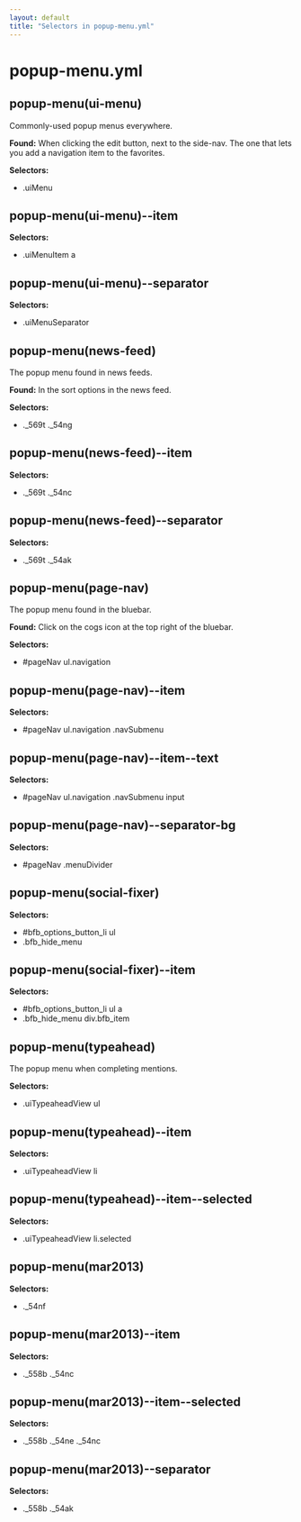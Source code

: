 ```yaml
---
layout: default
title: "Selectors in popup-menu.yml"
---
```


# popup-menu.yml



## popup-menu(ui-menu)

Commonly-used popup menus everywhere.

__Found:__ 
When clicking the edit button, next to the side-nav.
The one that lets you add a navigation item to the favorites.


__Selectors:__

 * .uiMenu



## popup-menu(ui-menu)--item

__Selectors:__

 * .uiMenuItem a



## popup-menu(ui-menu)--separator

__Selectors:__

 * .uiMenuSeparator



## popup-menu(news-feed)

The popup menu found in news feeds.

__Found:__ In the sort options in the news feed.

__Selectors:__

 * .\_569t .\_54ng



## popup-menu(news-feed)--item

__Selectors:__

 * .\_569t .\_54nc



## popup-menu(news-feed)--separator

__Selectors:__

 * .\_569t .\_54ak



## popup-menu(page-nav)

The popup menu found in the bluebar.

__Found:__ Click on the cogs icon at the top right of the bluebar.

__Selectors:__

 * \#pageNav ul.navigation



## popup-menu(page-nav)--item

__Selectors:__

 * \#pageNav ul.navigation .navSubmenu



## popup-menu(page-nav)--item--text

__Selectors:__

 * \#pageNav ul.navigation .navSubmenu input



## popup-menu(page-nav)--separator-bg

__Selectors:__

 * \#pageNav .menuDivider



## popup-menu(social-fixer)

__Selectors:__

 * \#bfb\_options\_button\_li ul
 * .bfb\_hide\_menu



## popup-menu(social-fixer)--item

__Selectors:__

 * \#bfb\_options\_button\_li ul a
 * .bfb\_hide\_menu div.bfb\_item



## popup-menu(typeahead)

The popup menu when completing mentions.

__Selectors:__

 * .uiTypeaheadView ul



## popup-menu(typeahead)--item

__Selectors:__

 * .uiTypeaheadView li



## popup-menu(typeahead)--item--selected

__Selectors:__

 * .uiTypeaheadView li.selected



## popup-menu(mar2013)

__Selectors:__

 * .\_54nf



## popup-menu(mar2013)--item

__Selectors:__

 * .\_558b .\_54nc



## popup-menu(mar2013)--item--selected

__Selectors:__

 * .\_558b .\_54ne .\_54nc



## popup-menu(mar2013)--separator

__Selectors:__

 * .\_558b .\_54ak

